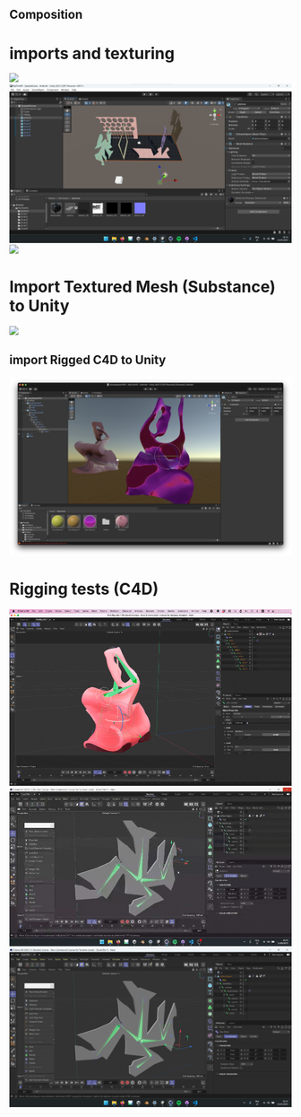 ## Composition

# imports and texturing
![](/Devlog/vid/2023-05-24-Import2D.gif)
![](/Devlog/img/2023-05-24-EuclidianModelCompositionC4D.png)
![](/Devlog/img/2023-05-24-EuclidianTextureExample.png)

# Import Textured Mesh (Substance) to Unity
![](/Devlog/vid/2023-05-24-Import3DSubstance.gif)


## import Rigged C4D to Unity
![](/Devlog/img/Capture%20d%E2%80%99%C3%A9cran%202023-05-24%20%C3%A0%2016.32.02.png)

# Rigging tests (C4D)
![](/Devlog/vid/2023-05-24-C4D-Bones.gif)
![](/Devlog/vid/2023-05-24-riggingExample_1.gif)
![](/Devlog/img/2023-05-24-EuclidianRiggingC4D.png)

